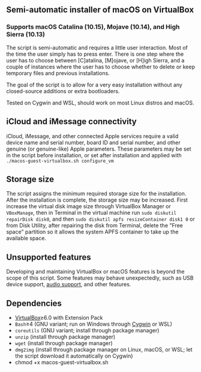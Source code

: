 ## Semi-automatic installer of macOS on VirtualBox

### Supports macOS Catalina (10.15), Mojave (10.14), and High Sierra (10.13)

The script is semi-automatic and requires a little user interaction. Most of the time the user simply has to press enter. There is one step where the user has to choose between [C]atalina, [M]ojave, or [H]igh Sierra, and a couple of instances where the user has to choose whether to delete or keep temporary files and previous installations.

The goal of the script is to allow for a very easy installation without any closed-source additions or extra bootloaders.

Tested on Cygwin and WSL, should work on most Linux distros and macOS.

## iCloud and iMessage connectivity

iCloud, iMessage, and other connected Apple services require a valid device name and serial number, board ID and serial number, and other genuine (or genuine-like) Apple parameters. These parameters may be set in the script before installation, or set after installation and applied with `./macos-guest-virtualbox.sh configure_vm`

## Storage size

The script assigns the minimum required storage size for the installation. After the installation is complete, the storage size may be increased. First increase the virtual disk image size through VirtualBox Manager or `VBoxManage`, then in Terminal in the virtual machine run `sudo diskutil repairDisk disk0`, and then `sudo diskutil apfs resizeContainer disk1 0` or from Disk Utility, after repairing the disk from Terminal, delete the "Free space" partition so it allows the system APFS container to take up the available space.

## Unsupported features

Developing and maintaining VirtualBox or macOS features is beyond the scope of this script. Some features may behave unexpectedly, such as USB device support, [audio support](https://github.com/chris1111/VoodooHDA-2.9.2-Clover-V13/releases), and other features.

## Dependencies

* [VirtualBox](https://www.virtualbox.org/wiki/Downloads)≥6.0 with Extension Pack
* `Bash`≥4 (GNU variant; run on Windows through [Cygwin](https://cygwin.com/install.html) or WSL)
* `coreutils` (GNU variant; install through package manager)
* `unzip` (install through package manager)
* `wget` (install through package manager)
* `dmg2img` (install through package manager on Linux, macOS, or WSL; let the script download it automatically on Cygwin)
* chmod +x macos-guest-virtualbox.sh
